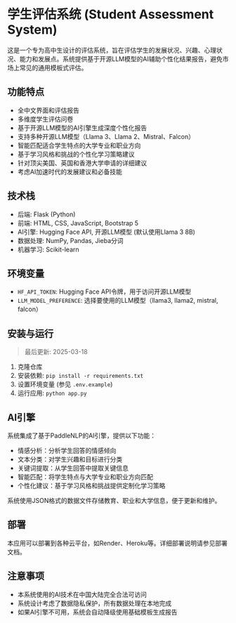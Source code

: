 # 学生评估系统 (Student Assessment System)

这是一个专为高中生设计的评估系统，旨在评估学生的发展状况、兴趣、心理状况、能力和发展点。系统提供基于开源LLM模型的AI辅助个性化结果报告，避免市场上常见的通用模板式评估。

## 功能特点

- 全中文界面和评估报告
- 多维度学生评估问卷
- 基于开源LLM模型的AI引擎生成深度个性化报告
- 支持多种开源LLM模型（Llama 3、Llama 2、Mistral、Falcon）
- 智能匹配适合学生特点的大学专业和职业方向
- 基于学习风格和挑战的个性化学习策略建议
- 针对顶尖美国、英国和香港大学申请的详细建议
- 考虑AI加速时代的发展建议和必备技能

## 技术栈

- 后端: Flask (Python)
- 前端: HTML, CSS, JavaScript, Bootstrap 5
- AI引擎: Hugging Face API, 开源LLM模型 (默认使用Llama 3 8B)
- 数据处理: NumPy, Pandas, Jieba分词
- 机器学习: Scikit-learn

## 环境变量

- `HF_API_TOKEN`: Hugging Face API令牌，用于访问开源LLM模型
- `LLM_MODEL_PREFERENCE`: 选择要使用的LLM模型（llama3, llama2, mistral, falcon）

## 安装与运行

> 最后更新: 2025-03-18

1. 克隆仓库
2. 安装依赖: `pip install -r requirements.txt`
3. 设置环境变量 (参见 `.env.example`)
4. 运行应用: `python app.py`

## AI引擎

系统集成了基于PaddleNLP的AI引擎，提供以下功能：

- 情感分析：分析学生回答的情感倾向
- 文本分类：对学生兴趣和目标进行分类
- 关键词提取：从学生回答中提取关键信息
- 智能匹配：将学生特点与大学专业和职业方向匹配
- 个性化建议：基于学习风格和挑战提供定制化学习策略

系统使用JSON格式的数据文件存储教育、职业和大学信息，便于更新和维护。

## 部署

本应用可以部署到各种云平台，如Render、Heroku等。详细部署说明请参见部署文档。

## 注意事项

- 本系统使用的AI技术在中国大陆完全合法可访问
- 系统设计考虑了数据隐私保护，所有数据处理在本地完成
- 如果AI引擎不可用，系统会自动降级使用基础模板生成报告
